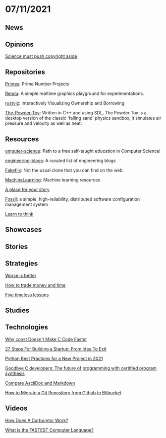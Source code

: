 # 07/11/2021

## News


## Opinions
[Science must push copyright aside](http://www.gnu.org/philosophy/push-copyright-aside.html)

## Repositories
[Primes](https://github.com/PlummersSoftwareLLC/Primes/tree/drag-race/PrimeCPP): Prime Number Projects

[Rendu](https://github.com/kosua20/Rendu): A simple realtime graphics playground for experimentations.

[rustviz](https://github.com/rustviz/rustviz): Interactively Visualizing Ownership and Borrowing

[The-Powder-Toy](https://github.com/The-Powder-Toy/The-Powder-Toy): Written in C++ and using SDL, The Powder Toy is a desktop version of the classic 'falling sand' physics sandbox, it simulates air pressure and velocity as well as heat.

## Resources
[omputer-science](https://github.com/ossu/computer-science): Path to a free self-taught education in Computer Science!

[engineering-blogs](https://github.com/kilimchoi/engineering-blogs): A curated list of engineering blogs

[Fakeflix](https://github.com/Th3Wall/Fakeflix): Not the usual clone that you can find on the web.

[MachineLearning](https://github.com/allmachinelearning/MachineLearning): Machine learning resources

[A place for your story](https://plumebio.com/)

[Fossil](https://www.fossil-scm.org/home/doc/trunk/www/index.wiki): a simple, high-reliability, distributed software configuration management system

[Learn to think](https://brilliant.org/)

## Showcases


## Stories


## Strategies
[Worse is better](https://en.wikipedia.org/wiki/Worse_is_better)

[How to trade money and time](https://meteuphoric.com/2014/03/25/how-to-trade-money-and-time/)

[Five timeless lessons](https://productlessons.substack.com/p/five-timeless-lessons)

## Studies


## Technologies
[Why const Doesn't Make C Code Faster](https://theartofmachinery.com/2019/08/12/c_const_isnt_for_performance.html)

[27 Steps For Building a Startup: From Idea To Exit](https://visionxpartners.com/build-startup/)

[Python Best Practices for a New Project in 2021](https://mitelman.engineering/blog/python-best-practice/automating-python-best-practices-for-a-new-project/)

[Goodbye C developers: The future of programming with certified program synthesis](https://gopiandcode.uk/logs/log-certified-synthesis.html)

[Compare AsciiDoc and Markdown](https://docs.asciidoctor.org/asciidoc/latest/asciidoc-vs-markdown/)

[How to Migrate a Git Repository from Github to Bitbucket](https://www.bluelabellabs.com/blog/how-to-migrate-git-repository-from-github-to-bitbucket/)

## Videos
[How Does A Carburetor Work?](https://www.youtube.com/watch?v=toVfvRhWbj8)

[What is the FASTEST Computer Language?](https://www.youtube.com/watch?v=tQtFdsEcK_s)
